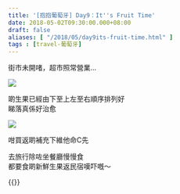 ```yaml
---
title: '[抱抱葡萄牙] Day9：It''s Fruit Time'
date: 2018-05-02T09:30:00.000+08:00
draft: false
aliases: [ "/2018/05/day9its-fruit-time.html" ]
tags : [travel-葡萄牙]
---
```


街市未開啫，超市照常營業...  

![](/images/portugal9e.jpg)

啲生果已經由下至上左至右順序排列好  
睇落真係好治愈  

![](/images/portugal9e1.jpg)

咁買返啲補充下維他命C先  
  
去旅行除咗坐餐廳慢慢食  
都要食啲新鮮生果返民宿嘆吓嘅～  
  

{{<portugal>}}  
